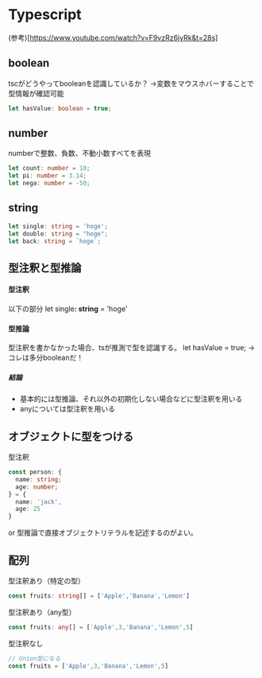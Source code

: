 # Typescript
(参考)[https://www.youtube.com/watch?v=F9vzRz6jyRk&t=28s]

## boolean
tscがどうやってbooleanを認識しているか？
→変数をマウスホバーすることで型情報が確認可能
```typescript
let hasValue: boolean = true;
```

## number
numberで整数、負数、不動小数すべてを表現
```typescript
let count: number = 10;
let pi: number = 3.14;
let nega: number = -50;
```

## string
```typescript
let single: string = 'hoge';
let double: string = "hoge";
let back: string = `hoge`;
```

## 型注釈と型推論
#### 型注釈
以下の部分
let single<strong>: string</strong> = 'hoge'

#### 型推論
型注釈を書かなかった場合、tsが推測で型を認識する。
let hasValue = true;
→ コレは多分booleanだ！

##### 結論
- 基本的には型推論、それ以外の初期化しない場合などに型注釈を用いる
- anyについては型注釈を用いる

## オブジェクトに型をつける
型注釈
```typescript
const person: {
  name: string;
  age: number;
} = {
  name: 'jack',
  age: 25
}
```
or 型推論で直接オブジェクトリテラルを記述するのがよい。

## 配列
型注釈あり（特定の型）
```typescript 
const fruits: string[] = ['Apple','Banana','Lemon']
```
型注釈あり（any型）
```typescript 
const fruits: any[] = ['Apple',3,'Banana','Lemon',5]
```
型注釈なし
```typescript
// Union型になる 
const fruits = ['Apple',3,'Banana','Lemon',5]
```



